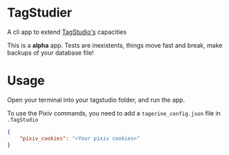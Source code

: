 # TagStudier

A cli app to extend [TagStudio's](https://docs.tagstud.io/) capacities

This is a **alpha** app. Tests are inexistents, things move fast and break, make backups of your database file!

# Usage

Open your terminal into your tagstudio folder, and run the app.

To use the Pixiv commands, you need to add a `tagerine_config.json` file in `.TagStudio`

```json
{
    "pixiv_cookies": "<Your pixiv cookies>"
}
```
